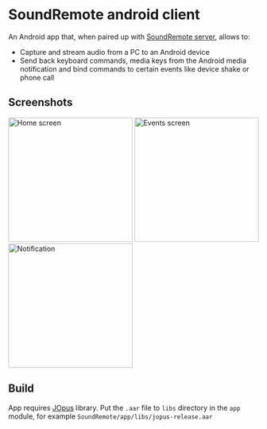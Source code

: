 # SoundRemote android client

An Android app that, when paired up with [SoundRemote server](https://github.com/ashipo/SoundRemote-server), allows to:
- Capture and stream audio from a PC to an Android device
- Send back keyboard commands, media keys from the Android media notification and bind commands to certain events like device shake or phone call

## Screenshots

<img src="https://github.com/ashipo/SoundRemote-android/assets/24320267/2086773b-536b-4240-a4c3-556b8c506f32" alt="Home screen" title="Home screen" width="250"/>
<img src="https://github.com/ashipo/SoundRemote-android/assets/24320267/ed2c87b1-e03e-4c03-9a29-9548f6bdbfa1" alt="Events screen" title="Events screen" width="250"/>
<img src="https://github.com/ashipo/SoundRemote-android/assets/24320267/7ad183d2-e749-434b-8e05-a63c4a69209b" alt="Notification" title="Notification" width="250"/>

## Build

App requires [JOpus](https://github.com/ashipo/JOpus) library. Put the `.aar` file to `libs` directory in the `app` module, for example `SoundRemote/app/libs/jopus-release.aar`
